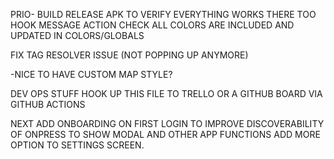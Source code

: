 PRIO-
BUILD RELEASE APK TO VERIFY EVERYTHING WORKS THERE TOO
HOOK MESSAGE ACTION
CHECK ALL COLORS ARE INCLUDED AND UPDATED IN COLORS/GLOBALS




FIX TAG RESOLVER ISSUE (NOT POPPING UP ANYMORE)

-NICE TO HAVE
CUSTOM MAP STYLE?









DEV OPS STUFF
HOOK UP THIS FILE TO TRELLO OR A GITHUB BOARD VIA GITHUB ACTIONS


NEXT
ADD ONBOARDING ON FIRST LOGIN TO IMPROVE DISCOVERABILITY OF ONPRESS TO SHOW MODAL AND OTHER APP FUNCTIONS
 ADD MORE OPTION TO SETTINGS SCREEN.
